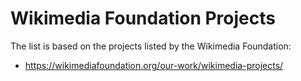 # Wikimedia Foundation Projects

The list is based on the projects listed by the Wikimedia Foundation:

* <https://wikimediafoundation.org/our-work/wikimedia-projects/>
